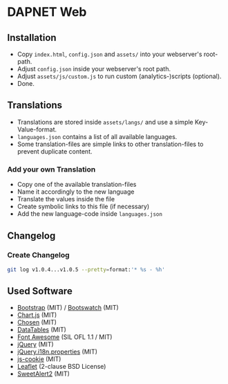 # DAPNET Web

## Installation
* Copy `index.html`, `config.json` and `assets/` into your webserver's root-path.
* Adjust `config.json` inside your webserver's root path.
* Adjust `assets/js/custom.js` to run custom (analytics-)scripts (optional).
* Done.

## Translations
* Translations are stored inside `assets/langs/` and use a simple Key-Value-format.  
* `languages.json` contains a list of all available languages.
* Some translation-files are simple links to other translation-files to prevent duplicate content.

### Add your own Translation
* Copy one of the available translation-files
* Name it accordingly to the new language
* Translate the values inside the file
* Create symbolic links to this file (if necessary)
* Add the new language-code inside `languages.json`

## Changelog

### Create Changelog
```bash
git log v1.0.4...v1.0.5 --pretty=format:'* %s - %h'
```

## Used Software
* [Bootstrap](https://getbootstrap.com) (MIT) / [Bootswatch](https://bootswatch.com) (MIT)
* [Chart.js](https://github.com/chartjs/Chart.js) (MIT)
* [Chosen](https://github.com/harvesthq/chosen) (MIT)
* [DataTables](https://github.com/DataTables/DataTables) (MIT)
* [Font Awesome](https://fortawesome.github.io/Font-Awesome) (SIL OFL 1.1 / MIT)
* [jQuery](https://jquery.com) (MIT)
* [jQuery.i18n.properties](https://github.com/jquery-i18n-properties/jquery-i18n-properties) (MIT)
* [js-cookie](https://github.com/js-cookie/js-cookie) (MIT)
* [Leaflet](http://leafletjs.com) (2-clause BSD License)
* [SweetAlert2](https://github.com/limonte/sweetalert2) (MIT)
